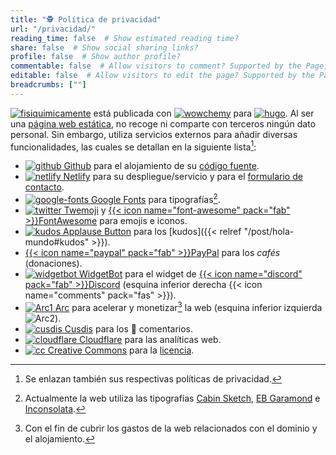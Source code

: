 ```yaml
---
title: "🕵️ Política de privacidad"
url: "/privacidad/"
reading_time: false  # Show estimated reading time?
share: false  # Show social sharing links?
profile: false  # Show author profile?
commentable: false  # Allow visitors to comment? Supported by the Page, Post, and Docs content types.
editable: false  # Allow visitors to edit the page? Supported by the Page, Post, and Docs content types.
breadcrumbs: [""]
---
```


[<img draggable="false" class="icon" alt="fisiquimicamente" src="/icon/logo-fisiquimicamente.svg">](/) está publicada con [<img draggable="false" class="icon" alt="wowchemy" src="/icon/wowchemy.svg">](https://wowchemy.com/) para [<img draggable="false" class="icon" alt="hugo" src="/icon/hugo.svg">](https://gohugo.io). Al ser una [página web estática](https://es.wikipedia.org/wiki/Página_web_estática), no recoge ni comparte con terceros ningún dato personal. Sin embargo, utiliza servicios externos para añadir diversas funcionalidades, las cuales se detallan en la siguiente lista[^1]:

[^1]: Se enlazan también sus respectivas políticas de privacidad.

- [<img draggable="false" class="icon" alt="github" src="/icon/github.jpg"> Github](https://docs.github.com/es/github/site-policy/github-privacy-statement) para el alojamiento de su [código fuente](https://github.com/rodrigoalcarazdelaosa/fisiquimicamente).
- [<img draggable="false" class="icon" alt="netlify" src="/icon/netlify.svg"> Netlify](https://www.netlify.com/privacy/) para su despliegue/servicio y para el [formulario de contacto](/#contacto).
- [<img draggable="false" class="icon" alt="google-fonts" src="/icon/google-fonts.svg"> Google Fonts](https://policies.google.com/privacy) para tipografías[^2].
- [<img draggable="false" class="icon" alt="twitter" src="/icon/twitter.svg"> Twemoji](https://twitter.com/es/privacy) y [{{< icon name="font-awesome" pack="fab" >}}FontAwesome](https://fontawesome.com/privacy) para emojis e iconos.
- [<img draggable="false" class="icon" alt="kudos" src="/icon/kudos.svg"> Applause Button](https://applause-button.com) para los [kudos]({{< relref "/post/hola-mundo#kudos" >}}).
- [{{< icon name="paypal" pack="fab" >}}PayPal](https://www.paypal.com/es/webapps/mpp/ua/privacy-full) para los *cafés* (donaciones).
- [<img draggable="false" class="icon" alt="widgetbot" src="/icon/widgetbot.svg"> WidgetBot](https://widgetbot.io/privacy) para el widget de [{{< icon name="discord" pack="fab" >}}Discord](https://discord.gg/kJqPqTJ) (esquina inferior derecha {{< icon name="comments" pack="fas" >}}).
- [<img draggable="false" class="icon" alt="Arc1" src="/icon/Arc1.svg"> Arc](https://arc.io/about/) para acelerar y monetizar[^3] la web (esquina inferior izquierda <img draggable="false" class="icon" alt="Arc2" src="/icon/Arc2.svg">).
- [<img draggable="false" class="icon" alt="cusdis" src="/icon/cusdis.svg"> Cusdis](https://cusdis.com/privacy-policy) para los 💬 comentarios.
- [<img draggable="false" class="icon" alt="cloudflare" src="/icon/cloudflare.svg"> Cloudflare](https://www.cloudflare.com/es-es/privacypolicy/) para las analíticas web.
- [<img draggable="false" class="icon" alt="cc" src="/icon/cc.svg"> Creative Commons](https://creativecommons.org/privacy/) para la [licencia](/licencia).

[^2]: Actualmente la web utiliza las tipografías [Cabin Sketch](https://fonts.google.com/specimen/Cabin+Sketch), [EB Garamond](https://fonts.google.com/specimen/EB+Garamond) e [Inconsolata](https://fonts.google.com/specimen/Inconsolata).

[^3]: Con el fin de cubrir los gastos de la web relacionados con el dominio y el alojamiento.